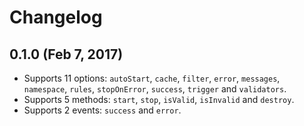 # Changelog


## 0.1.0 (Feb 7, 2017)

- Supports 11 options: `autoStart`, `cache`, `filter`, `error`, `messages`, `namespace`, `rules`, `stopOnError`, `success`, `trigger` and `validators`.
- Supports 5 methods: `start`, `stop`, `isValid`, `isInvalid` and `destroy`.
- Supports 2 events: `success` and `error`.
